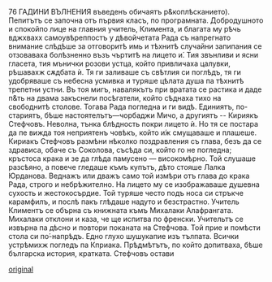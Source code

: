 ﻿76	ГАДИНИ ВЪЛНЕНИЯ
въведенъ обичаятъ р&коплѣсканието). Пепитътъ се започна отъ първия класъ, по програмната. Добродушното и спокойпо лице на главния учитель, Климента, и благата му рѣчь вджхвахх самоувѣреппостъ у дѣвойчетата Рада съ напрегнато внимание слѣдѣше за отговоритѣ имь и тѣхнитѣ случайни запипания се отзоваваха болѣзненно възъ чъртитѣ на лицето и́. Тия звънливи и ясни гласета, тия мънички розови устца, който привличаха цалувки, рѣшавахж сѫдбата ѝ. Тя ги заливаше съ свѣтлия си поглѣдъ, тя ги удобряваше съ небесна усмивка и туряше цѣлата душа па тѣхнитѣ трепетни устни.
Въ тоя мигъ, навалякътъ при вратата се растика и даде п&ть на двама закъснели посѣгатели, който сѣднаха тихо на свободнитѣ столове. Тогава Рада погледна и ги видѣ. Единиятъ, по-стариятъ, бѣше настоятелътъ—чорбаджи Мичо, а другиятъ -- Кириякъ Стефчовъ. Неволна, тънка блѣдность покри лицето ѝ. Но тя се постара да пе вижда тоя неприятенъ човѣкъ, който и́ж смущаваше и плашеше.
Кириакъ Стефчовъ размѣни нѣколко поздравления съ глава, безъ да се здрависа, обаче съ Соколова, съсѣда си, който го не погледна; кръстоса крака и зе да глѣда памусено — високомѣрно. Той слушаше разсѣяно, а повече гледаше къмъ купътъ, дѣто стояше Лалка Юрданова. Веднажъ или дважъ само той измѣри отъ глава до крака Рада, строго и небрѣжително. На лицето му се изображаваше душевна сухость и жестокосърдие. Той туряше често подъ носа си стръкче карамфилъ, и послѣ пакъ глѣдаше надуто и безстрастно. Учитель Климентъ се обърна съ книжната къмъ Михалаки Алафрангата. Михалаки отклони и каза, че ще испитва по френски. Учительтъ се извърна па дѣсно и повтори поканата на Стефчова. Той прие и помѣсти стола си по́-напрѣдъ.
Едно глухо шушукапие изъ тълпата. Всички устрѣмихж погледъ па Кприака. Прѣдмѣтътъ, по който допитваха, бѣше българска история, кратката. Стефчовъ остави

[original](images/091.jpg)